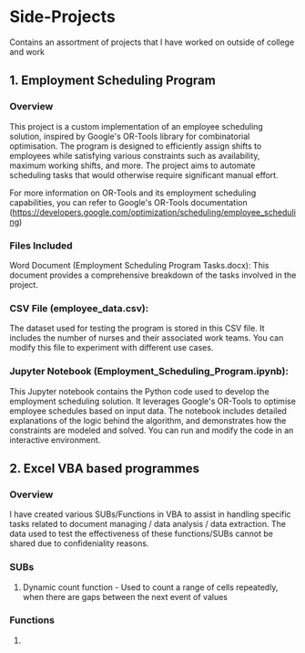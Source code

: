 # Side-Projects
Contains an assortment of projects that I have worked on outside of college and work

## 1. Employment Scheduling Program
### Overview
This project is a custom implementation of an employee scheduling solution, inspired by Google's OR-Tools library for combinatorial optimisation. The program is designed to efficiently assign shifts to employees while satisfying various constraints such as availability, maximum working shifts, and more. The project aims to automate scheduling tasks that would otherwise require significant manual effort.

For more information on OR-Tools and its employment scheduling capabilities, you can refer to Google's OR-Tools documentation (https://developers.google.com/optimization/scheduling/employee_scheduling)

### Files Included
Word Document (Employment Scheduling Program Tasks.docx):
This document provides a comprehensive breakdown of the tasks involved in the project.

### CSV File (employee_data.csv):
The dataset used for testing the program is stored in this CSV file. It includes the number of nurses and their associated work teams. You can modify this file to experiment with different use cases.

### Jupyter Notebook (Employment_Scheduling_Program.ipynb):
This Jupyter notebook contains the Python code used to develop the employment scheduling solution. It leverages Google's OR-Tools to optimise employee schedules based on input data. The notebook includes detailed explanations of the logic behind the algorithm, and demonstrates how the constraints are modeled and solved. You can run and modify the code in an interactive environment.


## 2. Excel VBA based programmes
### Overview
I have created various SUBs/Functions in VBA to assist in handling specific tasks related to document managing / data analysis  / data extraction. The data used to test the effectiveness of these functions/SUBs cannot be shared due to confideniality reasons.

### SUBs
  1. Dynamic count function - Used to count a range of cells repeatedly, when there are gaps between the next event of values

### Functions
  1. 
